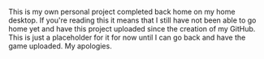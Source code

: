 This is my own personal project completed back home on my home desktop. If you're reading this it means that I still have not been able to go home yet and have this project uploaded since the creation of my GitHub. This is just a placeholder for it for now until I can go back and have the game uploaded. My apologies.
